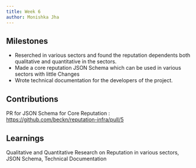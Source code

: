 ```yaml
---
title: Week 6
author: Monishka Jha 
---
```


## Milestones
- Reserched in various sectors and found the reputation dependents both qualitative and quantitative in the sectors.
- Made a core reputation JSON Schema which can be used in various sectors with little Changes
- Wrote technical documentation for the developers of the project.



## Contributions
PR for JSON Schema for Core Reputation : https://github.com/beckn/reputation-infra/pull/5

## Learnings
Qualitative and Quantitative Research on Reputation in various sectors, JSON Schema, Technical Documentation